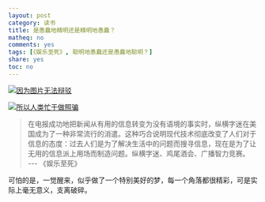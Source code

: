 ```yaml
---
layout: post
category: 读书
title: 是愚蠢地精明还是精明地愚蠢？
matheq: no
comments: yes
tags: [《娱乐至死》, 聪明地愚蠢还是愚蠢地聪明？]
share: yes
toc: no
---
```


<a class="fancybox" rel="gallery1" href="https://wx4.sinaimg.cn/mw1024/61dccbaaly1fthohpjb9fj207r05pjrd.jpg" title="因为图片无法辩驳"><img src="https://wx4.sinaimg.cn/mw1024/61dccbaaly1fthohpjb9fj207r05pjrd.jpg" alt="因为图片无法辩驳" /></a>

<a class="fancybox" rel="gallery1" href="https://wx2.sinaimg.cn/mw1024/61dccbaaly1fthohpjhuaj207r05pgll.jpg" title="所以人类忙于做照骗"><img src="https://wx2.sinaimg.cn/mw1024/61dccbaaly1fthohpjhuaj207r05pgll.jpg" alt="所以人类忙于做照骗" /></a>

> 在电报成功地把新闻从有用的信息转变为没有语境的事实时，纵横字迷在美国成为了一种非常流行的消遣。这种巧合说明现代技术彻底改变了人们对于信息的态度：过去人们是为了解决生活中的问题而搜寻信息，现在是为了让无用的信息派上用场而制造问题。纵横字迷、鸡尾酒会、广播智力竞赛。  
> --- 《娱乐至死》

可怕的是，一觉醒来，似乎做了一个特别美好的梦，每一个角落都很精彩，可是实际上毫无意义，支离破碎。
